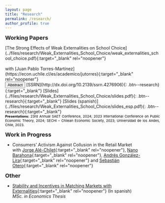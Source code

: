 ```yaml
---
layout: page
title: "Research"
permalink: /research/
author_profile: true
---
```


<strong><font size = "4">Working Papers</font></strong>

 <p style="margin-bottom:0"> [The Strong Effects of Weak Externalities on School Choice](../files/research/Weak_Externalities_School_Choice/weak_externalities_school_choice.pdf){:target="_blank" rel="noopener"}</p> <br> 
with [Juan Pablo Torres-Martínez](https://econ.uchile.cl/es/academico/jutorres){:target="_blank" rel="noopener"} <br> 
  <button onclick="myFunction('abstract')" class="btn--research">Abstract</button> [SSRN](http://dx.doi.org/10.2139/ssrn.4276906){: .btn--research}{:target="_blank"} [Slides](../files/research/Weak_Externalities_School_Choice/slides.pdf){: .btn--research}{:target="_blank"} [Slides (spanish)](../files/research/Weak_Externalities_School_Choice/slides_esp.pdf){: .btn--research}{:target="_blank"}
  <p id="abstract" style="display: none; text-align: justify; width: 100%;"><font size="2.5"> In classical school choice contexts there exists a centralized assignment procedure that is stable and strategy-proof: the Gale-Shapley student-optimal stable mechanism. We show that this property is not satisfied when externalities are incorporated into the model, even in scenarios in which students are primarily concerned about their own placement (weak externalities). Indeed, although weak externalities have no effects on stability, there are school choice contexts in which no stable and strategy-proof mechanism exists. Furthermore, we show that stability and strategy-proofness are compatible if and only if schools' priorities are Ergin-acyclic. This strong effect of weak externalities on incentives is related to the incompatibility between stability, strategy-proofness, and non-bossiness in classical school choice problems. </font> </p> 
  <span style="color:Black; text-align: justify; font-size: 11px; display: inline-block; width: 100%;"> <b>Presentations:</b> 23rd Annual SAET Conference, 2024; 2023 International Conference on Public Economic Theory, 2024; SECHI – Chilean Economic Society, 2023; Universidad de los Andes, Chile, 2023. </span> 
  
<strong><font size = "4">Work in Progress</font></strong>

* Consumers’ Activism Against Collusion in the Retail Market <br> 
with [Jorge Alé-Chilet](https://sites.google.com/site/jorgealechilet/){:target="_blank" rel="noopener"}, [Nano Barahona](https://hbaraho.github.io/){:target="_blank" rel="noopener"}, [Andrés González-Lira](https://sites.google.com/view/andres-gonzalez-lira){:target="_blank" rel="noopener"} and [Sebastián Otero](https://sebotero.webflow.io/){:target="_blank" rel="noopener"}

<strong><font size = "4">Other</font></strong>

* [Stability and Incentives in Matching Markets with
Externalities](https://repositorio.uchile.cl/bitstream/handle/2250/193033/Tesis%20-%20Eduardo%20Duque.pdf?sequence=1&isAllowed=y){:target="_blank" rel="noopener"} (In spanish)                 
    _MSc. in Economics Thesis_    
   

<script>
function myFunction(id) {
  var x = document.getElementById(id);
  if (x.style.display === "none") {
    x.style.display = "block";
  } else {
    x.style.display = "none";
  }
}
</script>


